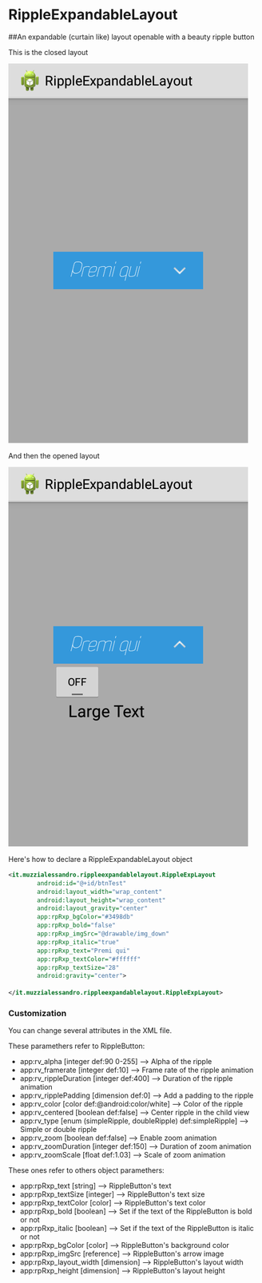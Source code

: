 # RippleExpandableLayout
##An expandable (curtain like) layout openable with a beauty ripple button


This is the closed layout

![RippleEffect](https://github.com/AleBestia/RippleExpandableLayout/blob/master/img_closed.png)

And then the opened layout

![RippleEffect](https://github.com/AleBestia/RippleExpandableLayout/blob/master/img_opened.png)


Here's how to declare a RippleExpandableLayout object
``` xml
<it.muzzialessandro.rippleexpandablelayout.RippleExpLayout
        android:id="@+id/btnTest"
        android:layout_width="wrap_content"
        android:layout_height="wrap_content"
        android:layout_gravity="center"
        app:rpRxp_bgColor="#3498db"
        app:rpRxp_bold="false"
        app:rpRxp_imgSrc="@drawable/img_down"
        app:rpRxp_italic="true"
        app:rpRxp_text="Premi qui"
        app:rpRxp_textColor="#ffffff"
        app:rpRxp_textSize="28"
        android:gravity="center">
        
</it.muzzialessandro.rippleexpandablelayout.RippleExpLayout>
```

### Customization

You can change several attributes in the XML file.

These paramethers refer to RippleButton:
* app:rv_alpha [integer def:90 0-255] --> Alpha of the ripple
* app:rv_framerate [integer def:10] --> Frame rate of the ripple animation
* app:rv_rippleDuration [integer def:400] --> Duration of the ripple animation
* app:rv_ripplePadding [dimension def:0] --> Add a padding to the ripple
* app:rv_color [color def:@android:color/white] --> Color of the ripple
* app:rv_centered [boolean def:false] --> Center ripple in the child view
* app:rv_type [enum (simpleRipple, doubleRipple) def:simpleRipple] --> Simple or double ripple
* app:rv_zoom [boolean def:false] --> Enable zoom animation
* app:rv_zoomDuration [integer def:150] --> Duration of zoom animation
* app:rv_zoomScale [float def:1.03] --> Scale of zoom animation

These ones refer to others object paramethers:
* app:rpRxp_text [string] --> RippleButton's text
* app:rpRxp_textSize [integer] --> RippleButton's text size
* app:rpRxp_textColor [color] --> RippleButton's text color
* app:rpRxp_bold [boolean] --> Set if the text of the RippleButton is bold or not
* app:rpRxp_italic [boolean] --> Set if the text of the RippleButton is italic or not
* app:rpRxp_bgColor [color] --> RippleButton's background color
* app:rpRxp_imgSrc [reference] --> RippleButton's arrow image
* app:rpRxp_layout_width [dimension] --> RippleButton's layout width
* app:rpRxp_height [dimension] --> RippleButton's layout height
